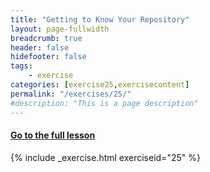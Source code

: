 ```yaml
---
title: "Getting to Know Your Repository"
layout: page-fullwidth
breadcrumb: true
header: false
hidefooter: false
tags:
    - exercise
categories: [exercise25,exercisecontent]
permalink: "/exercises/25/"
#description: "This is a page description"
---
```


<h4><a href="{{ site.url }}{{ site.baseurl }}/modules/4/b">Go to the full lesson</a></h4>
{% include _exercise.html exerciseid="25" %}
